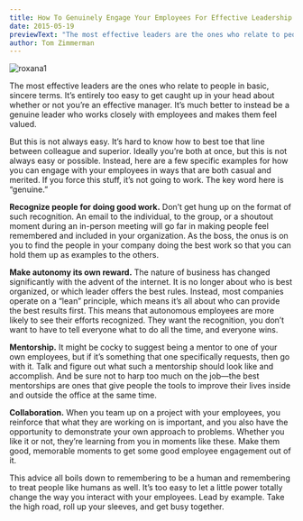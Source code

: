 ```yaml
---
title: How To Genuinely Engage Your Employees For Effective Leadership
date: 2015-05-19
previewText: "The most effective leaders are the ones who relate to people in basic, sincere terms. It’s entirely too easy to get caught up in your head about whether or not you’re an effective manager. It’s much better to instead be a genuine leader who works closely with employees and makes them feel valued."
author: Tom Zimmerman
---
```


![roxana1](roxana1-235x300.webp)

The most effective leaders are the ones who relate to people in basic, sincere terms. It’s entirely too easy to get caught up in your head about whether or not you’re an effective manager. It’s much better to instead be a genuine leader who works closely with employees and makes them feel valued.

But this is not always easy. It’s hard to know how to best toe that line between colleague and superior. Ideally you’re both at once, but this is not always easy or possible. Instead, here are a few specific examples for how you can engage with your employees in ways that are both casual and merited. If you force this stuff, it’s not going to work. The key word here is “genuine.”

**Recognize people for doing good work.** Don’t get hung up on the format of such recognition. An email to the individual, to the group, or a shoutout moment during an in-person meeting will go far in making people feel remembered and included in your organization. As the boss, the onus is on you to find the people in your company doing the best work so that you can hold them up as examples to the others.

**Make autonomy its own reward.** The nature of business has changed significantly with the advent of the internet. It is no longer about who is best organized, or which leader offers the best rules. Instead, most companies operate on a “lean” principle, which means it’s all about who can provide the best results first. This means that autonomous employees are more likely to see their efforts recognized. They want the recognition, you don’t want to have to tell everyone what to do all the time, and everyone wins.

**Mentorship.** It might be cocky to suggest being a mentor to one of your own employees, but if it’s something that one specifically requests, then go with it. Talk and figure out what such a mentorship should look like and accomplish. And be sure not to harp too much on the job—the best mentorships are ones that give people the tools to improve their lives inside and outside the office at the same time.

**Collaboration.** When you team up on a project with your employees, you reinforce that what they are working on is important, and you also have the opportunity to demonstrate your own approach to problems. Whether you like it or not, they’re learning from you in moments like these. Make them good, memorable moments to get some good employee engagement out of it.

This advice all boils down to remembering to be a human and remembering to treat people like humans as well. It’s too easy to let a little power totally change the way you interact with your employees. Lead by example. Take the high road, roll up your sleeves, and get busy together.